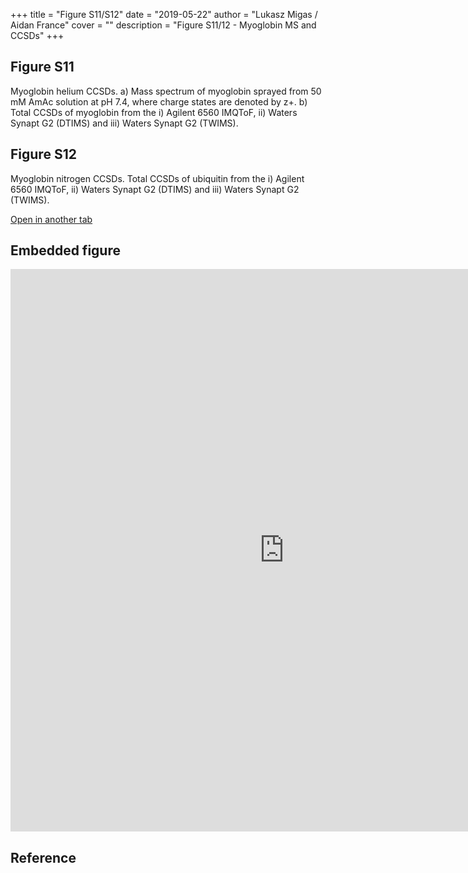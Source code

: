+++
title = "Figure S11/S12"
date = "2019-05-22"
author = "Lukasz Migas / Aidan France"
cover = ""
description = "Figure S11/12 - Myoglobin MS and CCSDs"
+++

## Figure S11

Myoglobin helium CCSDs. a) Mass spectrum of myoglobin sprayed from 50 mM AmAc solution at pH 7.4, where charge states are denoted by z+. b) Total CCSDs of myoglobin from the i) Agilent 6560 IMQToF, ii) Waters Synapt G2 (DTIMS) and iii) Waters Synapt G2 (TWIMS).

## Figure S12

Myoglobin nitrogen CCSDs. Total CCSDs of ubiquitin from the i) Agilent 6560 IMQToF, ii) Waters Synapt G2 (DTIMS) and iii) Waters Synapt G2 (TWIMS).

[Open in another tab](https://france-ccs-2019.netlify.com/assets/MYO_S11&S12.html)

## Embedded figure

<iframe
    width="875"
    frameborder="0"
    height="900"
    src="https://france-ccs-2019.netlify.com/assets/UBI_S7&S8.html"
    style="background: #FFFFFF;"
></iframe>

## Reference
